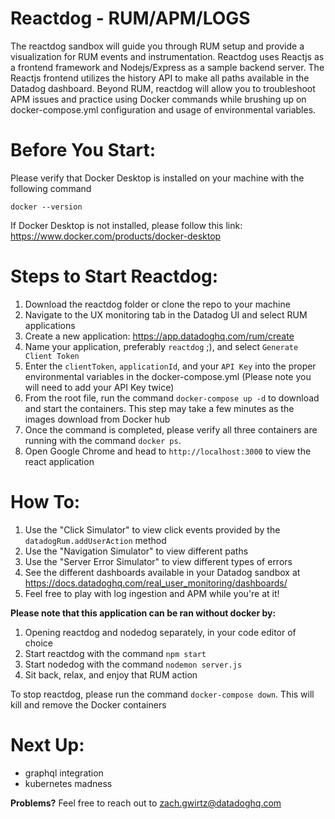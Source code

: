 # Reactdog - RUM/APM/LOGS

The reactdog sandbox will guide you through RUM setup and provide a visualization for RUM events and instrumentation. Reactdog uses Reactjs as a frontend framework and Nodejs/Express as a sample backend server. The Reactjs frontend utilizes the history API to make all paths available in the Datadog dashboard. Beyond RUM, reactdog will allow you to troubleshoot APM issues and practice using Docker commands while brushing up on docker-compose.yml configuration and usage of environmental variables.

# Before You Start: 
Please verify that Docker Desktop is installed on your machine with the following command

`docker --version`

If Docker Desktop is not installed, please follow this link: https://www.docker.com/products/docker-desktop

# Steps to Start Reactdog:

1. Download the reactdog folder or clone the repo to your machine
2. Navigate to the UX monitoring tab in the Datadog UI and select RUM applications
3. Create a new application: https://app.datadoghq.com/rum/create
4. Name your application, preferably `reactdog` ;), and select `Generate Client Token`
5. Enter the `clientToken`, `applicationId`, and your `API Key` into the proper environmental variables in the docker-compose.yml (Please note you will need to add your API Key twice)
6. From the root file, run the command `docker-compose up -d` to download and start the containers. This step may take a few minutes as the images download from Docker hub
7. Once the command is completed, please verify all three containers are running with the command `docker ps`. 
8. Open Google Chrome and head to `http://localhost:3000` to view the react application

# How To:
1. Use the "Click Simulator" to view click events provided by the `datadogRum.addUserAction` method
2. Use the "Navigation Simulator" to view different paths 
3. Use the "Server Error Simulator" to view different types of errors 
4. See the different dashboards available in your Datadog sandbox at https://docs.datadoghq.com/real_user_monitoring/dashboards/
5. Feel free to play with log ingestion and APM while you're at it!

**Please note that this application can be ran without docker by:**
1. Opening reactdog and nodedog separately, in your code editor of choice
2. Start reactdog with the command `npm start`
3. Start nodedog with the command `nodemon server.js`
4. Sit back, relax, and enjoy that RUM action

To stop reactdog, please run the command `docker-compose down`. This will kill and remove the Docker containers

# Next Up:
- graphql integration
- kubernetes madness

**Problems?**
Feel free to reach out to zach.gwirtz@datadoghq.com